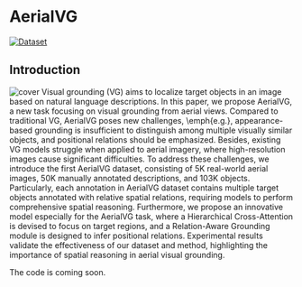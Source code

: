 # AerialVG

[![Dataset](https://img.shields.io/badge/Website-online-27AE60.svg)]([https://shailab-ipec.github.io/openfly/](https://huggingface.co/datasets/IPEC-COMMUNITY/AerialVG))
## Introduction
![cover](images/AerialVG.png)
Visual grounding (VG) aims to localize target objects in an image based on natural language descriptions. In this paper, we propose AerialVG, a new task focusing on visual grounding from aerial views. Compared to traditional VG, AerialVG poses new challenges, \emph{e.g.}, appearance-based grounding is insufficient to distinguish among multiple visually similar objects, and positional relations should be emphasized. Besides, existing VG models struggle when applied to aerial imagery, where high-resolution images cause significant difficulties. 
To address these challenges, we introduce the first AerialVG dataset, consisting of 5K real-world aerial images, 50K manually annotated descriptions, and 103K objects. Particularly, each annotation in AerialVG dataset contains multiple target objects annotated with relative spatial relations, requiring models to perform comprehensive spatial reasoning.
Furthermore, we propose an innovative model especially for the AerialVG task, where a Hierarchical Cross-Attention is devised to focus on target regions, and a Relation-Aware Grounding module is designed to infer positional relations. Experimental results validate the effectiveness of our dataset and method, highlighting the importance of spatial reasoning in aerial visual grounding.

The code is coming soon.
